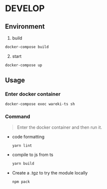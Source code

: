 # DEVELOP

## Environment

1. build

```bash
docker-compose build
```

2. start

```bash
docker-compose up
```

## Usage

### Enter docker container

```bash
docker-compose exec wareki-ts sh
```

### Command

> Enter the docker container and then run it.

- code formatting

    ```bash
    yarn lint
    ```

- compile to js from ts

    ```bash
    yarn build
    ```

- Create a .tgz to try the module locally

    ```bash
    npm pack
    ```
